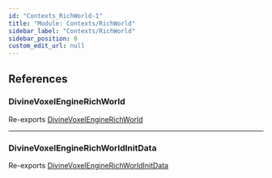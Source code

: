 ```yaml
---
id: "Contexts_RichWorld-1"
title: "Module: Contexts/RichWorld"
sidebar_label: "Contexts/RichWorld"
sidebar_position: 0
custom_edit_url: null
---
```


## References

### DivineVoxelEngineRichWorld

Re-exports [DivineVoxelEngineRichWorld](../classes/Contexts_RichWorld_DivineStarVoxelEngineRichWorld.DivineVoxelEngineRichWorld.md)

___

### DivineVoxelEngineRichWorldInitData

Re-exports [DivineVoxelEngineRichWorldInitData](Contexts_RichWorld_DivineStarVoxelEngineRichWorld.md#divinevoxelenginerichworldinitdata)
